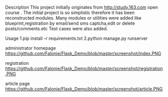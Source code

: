 Description
This project initially originates from http://study.163.com open course .
The initial project is so simplistic therefore it has been reconstructed  modules.
Many modules or utilities were added like blueprint,registration by email/send sms captcha,edit or delete posts/comments.etc
Test cases were also added.

Usage
1.pip install -r requirements.txt
2.python manage.py runserver

administrator homepage
https://github.com/Falonie/Flask_Demo/blob/master/screenshot/index.PNG

registration
https://github.com/Falonie/Flask_Demo/blob/master/screenshot/registration.PNG

article page
https://github.com/Falonie/Flask_Demo/blob/master/screenshot/article.PNG
